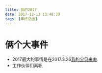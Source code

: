 ```yaml
---
title: 我的2017
date: 2017-12-13 13:48:39
tags: [年终总结]
---
```

# 俩个大事件
- 2017最大的事情是在2017.3.26[我的宝贝来啦](http://panda.20170326.online)
- 工作伙伴们离职

